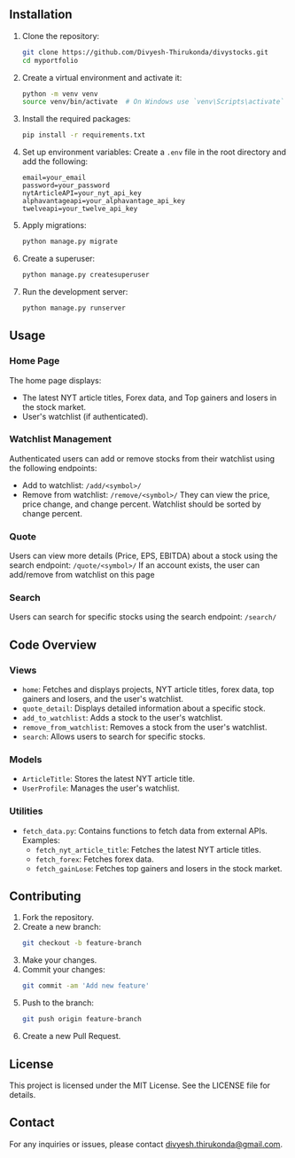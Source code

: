 ## Installation

1. Clone the repository:
    ```sh
    git clone https://github.com/Divyesh-Thirukonda/divystocks.git
    cd myportfolio
    ```

2. Create a virtual environment and activate it:
    ```sh
    python -m venv venv
    source venv/bin/activate  # On Windows use `venv\Scripts\activate`
    ```

3. Install the required packages:
    ```sh
    pip install -r requirements.txt
    ```

4. Set up environment variables: Create a `.env` file in the root directory and add the following:
    ```env
    email=your_email
    password=your_password
    nytArticleAPI=your_nyt_api_key
    alphavantageapi=your_alphavantage_api_key
    twelveapi=your_twelve_api_key
    ```

5. Apply migrations:
    ```sh
    python manage.py migrate
    ```

6. Create a superuser:
    ```sh
    python manage.py createsuperuser
    ```

7. Run the development server:
    ```sh
    python manage.py runserver
    ```

## Usage

### Home Page
The home page displays:
- The latest NYT article titles, Forex data, and Top gainers and losers in the stock market.
- User's watchlist (if authenticated).

### Watchlist Management
Authenticated users can add or remove stocks from their watchlist using the following endpoints:
- Add to watchlist: `/add/<symbol>/`
- Remove from watchlist: `/remove/<symbol>/`
They can view the price, price change, and change percent. Watchlist should be sorted by change percent.

### Quote
Users can view more details (Price, EPS, EBITDA) about a stock using the search endpoint: `/quote/<symbol>/`
If an account exists, the user can add/remove from watchlist on this page

### Search
Users can search for specific stocks using the search endpoint: `/search/`

## Code Overview

### Views
- `home`: Fetches and displays projects, NYT article titles, forex data, top gainers and losers, and the user's watchlist.
- `quote_detail`: Displays detailed information about a specific stock.
- `add_to_watchlist`: Adds a stock to the user's watchlist.
- `remove_from_watchlist`: Removes a stock from the user's watchlist.
- `search`: Allows users to search for specific stocks.

### Models
- `ArticleTitle`: Stores the latest NYT article title.
- `UserProfile`: Manages the user's watchlist.

### Utilities
- `fetch_data.py`: Contains functions to fetch data from external APIs. Examples:
  - `fetch_nyt_article_title`: Fetches the latest NYT article titles.
  - `fetch_forex`: Fetches forex data.
  - `fetch_gainLose`: Fetches top gainers and losers in the stock market.

## Contributing
1. Fork the repository.
2. Create a new branch:
    ```sh
    git checkout -b feature-branch
    ```
3. Make your changes.
4. Commit your changes:
    ```sh
    git commit -am 'Add new feature'
    ```
5. Push to the branch:
    ```sh
    git push origin feature-branch
    ```
6. Create a new Pull Request.

## License
This project is licensed under the MIT License. See the LICENSE file for details.

## Contact
For any inquiries or issues, please contact [divyesh.thirukonda@gmail.com](mailto:divyesh.thirukonda@gmail.com).